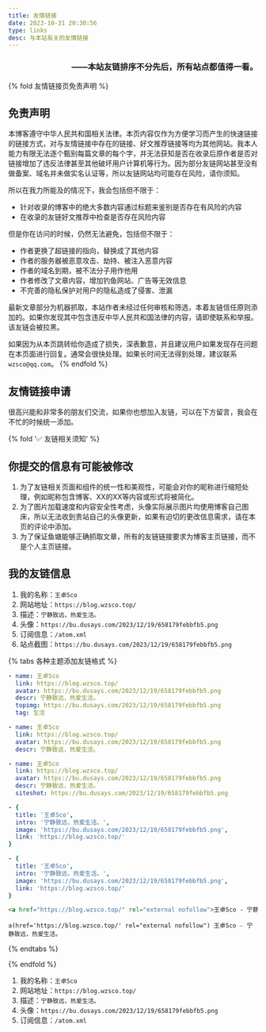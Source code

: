 ```yaml
---
title: 友情链接
date: 2023-10-31 20:30:56
type: links
desc: 与本站有关的友情链接
---
```

<h3 align="end">——本站友链排序不分先后，所有站点都值得一看。</h3>

{% fold 友情链接页免责声明 %}
## 免责声明

本博客遵守中华人民共和国相关法律。本页内容仅作为方便学习而产生的快速链接的链接方式，对与友情链接中存在的链接、好文推荐链接等均为其他网站。我本人能力有限无法逐个甄别每篇文章的每个字，并无法获知是否在收录后原作者是否对链接增加了违反法律甚至其他破坏用户计算机等行为。因为部分友链网站甚至没有做备案、域名并未做实名认证等，所以友链网站均可能存在风险，请你须知。

所以在我力所能及的情况下，我会包括但不限于：

- 针对收录的博客中的绝大多数内容通过标题来鉴别是否存在有风险的内容
- 在收录的友链好文推荐中检查是否存在风险内容

但是你在访问的时候，仍然无法避免，包括但不限于：

- 作者更换了超链接的指向，替换成了其他内容
- 作者的服务器被恶意攻击、劫持、被注入恶意内容
- 作者的域名到期，被不法分子用作他用
- 作者修改了文章内容，增加钓鱼网站、广告等无效信息
- 不完善的隐私保护对用户的隐私造成了侵害、泄漏

最新文章部分为机器抓取，本站作者未经过任何审核和筛选，本着友链信任原则添加的。如果你发现其中包含违反中华人民共和国法律的内容，请即使联系和举报。该友链会被拉黑。

如果因为从本页跳转给你造成了损失，深表歉意，并且建议用户如果发现存在问题在本页面进行回复。通常会很快处理。如果长时间无法得到处理，建议联系`wzsco@qq.com`。
{% endfold %}

## 友情链接申请

很高兴能和非常多的朋友们交流，如果你也想加入友链，可以在下方留言，我会在不忙的时候统一添加。

{% fold '✅ 友链相关须知' %}
## 你提交的信息有可能被修改

1. 为了友链相关页面和组件的统一性和美观性，可能会对你的昵称进行缩短处理，例如昵称包含博客、XX的XX等内容或形式将被简化。
2. 为了图片加载速度和内容安全性考虑，头像实际展示图片均使用博客自己图床，所以无法收到贵站自己的头像更新，如果有迫切的更改信息需求，请在本页的评论中添加。
3. 为了保证鱼塘能够正确抓取文章，所有的友链链接要求为博客主页链接，而不是个人主页链接。

## 我的友链信息

1. 我的名称：`王卓Sco`
2. 网站地址：`https://blog.wzsco.top/`
3. 描述：`宁静致远，热爱生活。`
4. 头像：`https://bu.dusays.com/2023/12/19/658179febbfb5.png`
5. 订阅信息：`/atom.xml`
6. 站点截图：`https://bu.dusays.com/2023/12/19/658179febbfb5.png`

{% tabs 各种主题添加友链格式 %}

<!-- tab Solitude -->
```yaml
- name: 王卓Sco
  link: https://blog.wzsco.top/
  avatar: https://bu.dusays.com/2023/12/19/658179febbfb5.png
  descr: 宁静致远，热爱生活。
  topimg: https://bu.dusays.com/2023/12/19/658179febbfb5.png
  tag: 生活
```
<!-- endtab -->

<!-- tab Butterfly -->
```yaml
- name: 王卓Sco
  link: https://blog.wzsco.top/
  avatar: https://bu.dusays.com/2023/12/19/658179febbfb5.png
  descr: 宁静致远，热爱生活。
```
<!-- endtab -->

<!-- tab Candy -->
```yaml
- name: 王卓Sco
  link: https://blog.wzsco.top/
  avatar: https://bu.dusays.com/2023/12/19/658179febbfb5.png
  descr: 宁静致远，热爱生活。
  siteshot: https://bu.dusays.com/2023/12/19/658179febbfb5.png
```
<!-- endtab -->

<!-- tab Fluid -->
```yaml
- {
  title: '王卓Sco',
  intro: '宁静致远，热爱生活。',
  image: 'https://bu.dusays.com/2023/12/19/658179febbfb5.png',
  link: 'https://blog.wzsco.top/'
}
```
<!-- endtab -->

<!-- tab Volantis -->

```yaml
- {
  title: '王卓Sco',
  intro: '宁静致远，热爱生活。',
  image: 'https://bu.dusays.com/2023/12/19/658179febbfb5.png',
  link: 'https://blog.wzsco.top/'
}
```
<!-- endtab -->

<!-- tab Html -->

```html
<a href="https://blog.wzsco.top/" rel="external nofollow">王卓Sco - 宁静致远，热爱生活。</a>
```
<!-- endtab -->

<!-- tab Jade -->

```jade
a(href='https://blog.wzsco.top/' rel="external nofollow") 王卓Sco - 宁静致远，热爱生活。
```
<!-- endtab -->

{% endtabs %}

{% endfold %}

1. 我的名称：`王卓Sco`
2. 网站地址：`https://blog.wzsco.top/`
3. 描述：`宁静致远，热爱生活。`
4. 头像：`https://bu.dusays.com/2023/12/19/658179febbfb5.png`
5. 订阅信息：`/atom.xml`